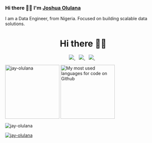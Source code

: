 ### Hi there 👋🏾️ I'm [Joshua Olulana](https://www.linkedin.com/in/joshua-olulana/)   


I am a Data Engineer, from Nigeria. Focused on building scalable data solutions.
<h1 align='center'>Hi there 👋🏾</h1>

<p align='center'>
	<!-- <a href="" target="_blank">
		<img src="https://img.shields.io/badge/WHATSAPP-%2325D366.svg?&style=for-the-badge&logo=whatsapp&logoColor=white" />
	</a>&nbsp;&nbsp; -->
	<a href="https://twitter.com/jay_olulana" target="_blank">
		<img src="https://img.shields.io/badge/twitter-%231DA1F2.svg?&style=for-the-badge&logo=twitter&logoColor=white" />
	</a>&nbsp;&nbsp;
	<a href="https://www.linkedin.com/in/joshua-olulana/" target="_blank">
		<img src="https://img.shields.io/badge/linkedin-%230077B5.svg?&style=for-the-badge&logo=linkedin&logoColor=white" />
	</a>&nbsp;&nbsp;
	<a href="mailto:jayolulana@gmail.com" target="_blank">
		<img src="https://img.shields.io/badge/email me-%23D14836.svg?&style=for-the-badge&logo=gmail&logoColor=white" />
	</a>&nbsp;&nbsp;
	</p>
</p>

<div>
  <p>
    <img height="175" align="center" src="https://github-readme-stats.vercel.app/api?username=jay-olulana&show_icons=true&locale=en&default&count_private=true&theme=radical" alt="jay-olulana" />
    <img height="175" align="center" src="https://github-readme-stats.vercel.app/api/top-langs/?username=jay-olulana&layout=compact&count_private=true&theme=radical" alt="My most used languages for code on Github" />
  </p>
  <p>
    <img align="center" src="https://github-readme-streak-stats.herokuapp.com/?user=jay-olulana&theme=blood-dark&background=000000" alt="jay-olulana" />
  </p>
  <p align="left"><a href="https://github.com/ryo-ma/github-profile-trophy"><img src="https://github-profile-trophy.vercel.app/?username=jay-olulana&row=1&no-bg=true" alt="jay-olulana"/></a></p>
</div>



<!-- 📫 How to reach me: [Twitter](https://twitter.com/jay_olulana) * [LinkedIn](https://www.linkedin.com/in/joshua-olulana/) * [Email](mailto:jayolulana@gmail.com) -->

